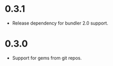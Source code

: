 # 0.3.1

- Release dependency for bundler 2.0 support.

# 0.3.0

- Support for gems from git repos.
